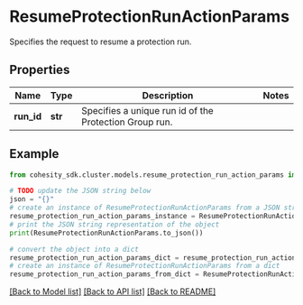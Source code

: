 # ResumeProtectionRunActionParams

Specifies the request to resume a protection run.

## Properties

Name | Type | Description | Notes
------------ | ------------- | ------------- | -------------
**run_id** | **str** | Specifies a unique run id of the Protection Group run. | 

## Example

```python
from cohesity_sdk.cluster.models.resume_protection_run_action_params import ResumeProtectionRunActionParams

# TODO update the JSON string below
json = "{}"
# create an instance of ResumeProtectionRunActionParams from a JSON string
resume_protection_run_action_params_instance = ResumeProtectionRunActionParams.from_json(json)
# print the JSON string representation of the object
print(ResumeProtectionRunActionParams.to_json())

# convert the object into a dict
resume_protection_run_action_params_dict = resume_protection_run_action_params_instance.to_dict()
# create an instance of ResumeProtectionRunActionParams from a dict
resume_protection_run_action_params_from_dict = ResumeProtectionRunActionParams.from_dict(resume_protection_run_action_params_dict)
```
[[Back to Model list]](../README.md#documentation-for-models) [[Back to API list]](../README.md#documentation-for-api-endpoints) [[Back to README]](../README.md)


